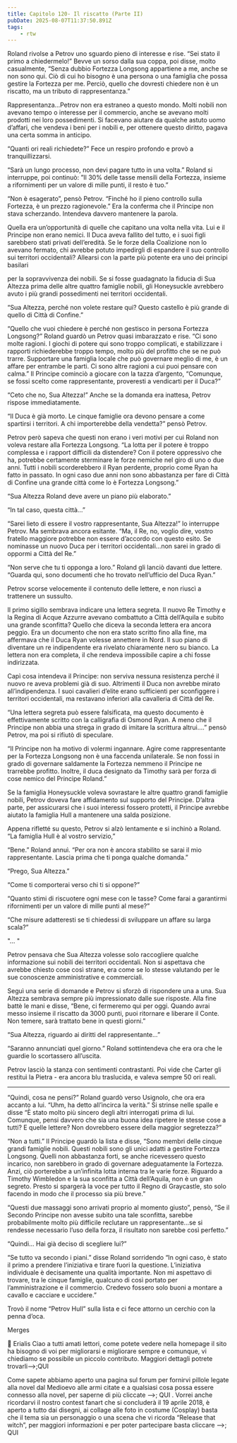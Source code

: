 ```yaml
---
title: Capitolo 120- Il riscatto (Parte II)
pubDate: 2025-08-07T11:37:50.891Z
tags:
    - rtw
---
```







Roland rivolse a Petrov uno sguardo pieno di interesse e rise. “Sei stato il primo a chiedermelo!” Bevve un sorso dalla sua coppa, poi disse, molto casualmente, “Senza dubbio Fortezza Longsong appartiene a me, anche se non sono qui. Ciò di cui ho bisogno è una persona o una famiglia che possa gestire la Fortezza per me. Perciò, quello che dovresti chiedere non è un riscatto, ma un tributo di rappresentanza.”






Rappresentanza…Petrov non era estraneo a questo mondo. Molti nobili non avevano tempo o interesse per il commercio, anche se avevano molti prodotti nei loro possedimenti. Si facevano aiutare da qualche astuto uomo d’affari, che vendeva i beni per i nobili e, per ottenere questo diritto, pagava una certa somma in anticipo.






“Quanti ori reali richiedete?” Fece un respiro profondo e provò a tranquillizzarsi.






“Sarà un lungo processo, non devi pagare tutto in una volta.” Roland si interruppe, poi continuò: ”Il 30% delle tasse mensili della Fortezza, insieme a rifornimenti per un valore di mille punti, il resto è tuo.”


 


“Non è esagerato”, pensò Petrov. “Finché ho il pieno controllo sulla Fortezza, è un prezzo ragionevole.” Era la conferma che il Principe non stava scherzando. Intendeva davvero mantenere la parola.






Quella era un’opportunità di quelle che capitano una volta nella vita. Lui e il Principe non erano nemici. Il Duca aveva fallito del tutto, e i suoi figli sarebbero stati privati dell’eredità. Se le forze della Coalizione non lo avevano fermato, chi avrebbe potuto impedirgli di espandere il suo controllo sui territori occidentali? Allearsi con la parte più potente era uno dei principi basilari


per la sopravvivenza dei nobili. Se si fosse guadagnato la fiducia di Sua Altezza prima delle altre quattro famiglie nobili, gli Honeysuckle avrebbero avuto i più grandi possedimenti nei territori occidentali.


 


“Sua Altezza, perché non volete restare qui? Questo castello è più grande di quello di Città di Confine.”






“Quello che vuoi chiedere è perché non gestisco in persona Fortezza Longsong?” Roland guardò un Petrov quasi imbarazzato e rise. “Ci sono molte ragioni. I giochi di potere qui sono troppo complicati, e stabilizzare i rapporti richiederebbe troppo tempo, molto più del profitto che se ne può trarre. Supportare una famiglia locale che può governare meglio di me, è un affare per entrambe le parti. Ci sono altre ragioni a cui puoi pensare con calma.” Il Principe cominciò a giocare con la tazza d’argento, “Comunque, se fossi scelto come rappresentante, proveresti a vendicarti per il Duca?”






“Ceto che no, Sua Altezza!” Anche se la domanda era inattesa, Petrov rispose immediatamente.






“Il Duca è già morto. Le cinque famiglie ora devono pensare a come spartirsi i territori. A chi importerebbe della vendetta?” pensò Petrov.


 


Petrov però sapeva che questi non erano i veri motivi per cui Roland non voleva restare alla Fortezza Longsong. “La lotta per il potere è troppo complessa e i rapport difficili da distendere? Con il potere oppressivo che ha, potrebbe certamente sterminare le forze nemiche nel giro di uno o due anni. Tutti i nobili scorderebbero il Ryan perdente, proprio come Ryan ha fatto in passato. In ogni caso due anni non sono abbastanza per fare di Città di Confine una grande città come lo è Fortezza Longsong.” 


 


“Sua Altezza Roland deve avere un piano più elaborato.”


 


 


“In tal caso, questa città…”






“Sarei lieto di essere il vostro rappresentante, Sua Altezza!” lo interruppe Petrov. Ma sembrava ancora esitante. “Ma, il Re, no, voglio dire, vostro fratello maggiore potrebbe non essere d’accordo con questo esito. Se nominasse un nuovo Duca per i territori occidentali…non sarei in grado di oppormi a Città del Re.”






“Non serve che tu ti opponga a loro.” Roland gli lanciò davanti due lettere. “Guarda qui, sono documenti che ho trovato nell’ufficio del Duca Ryan.”






Petrov scorse velocemente il contenuto delle lettere, e non riuscì a trattenere un sussulto.






Il primo sigillo sembrava indicare una lettera segreta. Il nuovo Re Timothy e la Regina di Acque Azzurre avevano combattuto a Città dell’Aquila e subito una grande sconfitta? Quello che diceva la seconda lettera era ancora peggio. Era un documento che non era stato scritto fino alla fine, ma affermava che il Duca Ryan volesse annettere in Nord. Il suo piano di diventare un re indipendente era rivelato chiaramente nero su bianco. La lettera non era completa, il che rendeva impossibile capire a chi fosse indirizzata.






Capì cosa intendeva il Principe: non serviva nessuna resistenza perché il nuovo re aveva problemi già di suo. Altrimenti il Duca non avrebbe mirato all’indipendenza. I suoi cavalieri d’elite erano sufficienti per sconfiggere i territori occidentali, ma restavano inferiori alla cavalleria di Città del Re.






“Una lettera segreta può essere falsificata, ma questo documento è effettivamente scritto con la calligrafia di Osmond Ryan. A meno che il Principe non abbia una strega in grado di imitare la scrittura altrui….” pensò Petrov, ma poi si rifiutò di speculare.






“Il Principe non ha motivo di volermi ingannare. Agire come rappresentante per la Fortezza Longsong non è una faccenda unilaterale. Se non fossi in grado di governare saldamente la Fortezza nemmeno il Principe ne trarrebbe profitto. Inoltre, il duca designato da Timothy sarà per forza di cose nemico del Principe Roland.”


 


Se la famiglia Honeysuckle voleva sovrastare le altre quattro grandi famiglie nobili, Petrov doveva fare affidamento sul supporto del Principe. D’altra parte, per assicurarsi che i suoi interessi fossero protetti, il Principe avrebbe aiutato la famiglia Hull a mantenere una salda posizione.






Appena rifletté su questo, Petrov si alzò lentamente e si inchinò a Roland. “La famiglia Hull è al vostro servizio,”






“Bene.” Roland annuì. “Per ora non è ancora stabilito se sarai il mio rappresentante. Lascia prima che ti ponga qualche domanda.”






“Prego, Sua Altezza.”






“Come ti comporterai verso chi ti si oppone?”






“Quanto stimi di riscuotere ogni mese con le tasse? Come farai a garantirmi rifornimenti per un valore di mille punti al mese?”






“Che misure adatteresti se ti chiedessi di sviluppare un affare su larga scala?”






"... "


 


Petrov pensava che Sua Altezza volesse solo raccogliere qualche informazione sui nobili dei territori occidentali. Non si aspettava che avrebbe chiesto cose così strane, era come se lo stesse valutando per le sue conoscenze amministrative e commerciali.






Seguì una serie di domande e Petrov si sforzò di rispondere una a una. Sua Altezza sembrava sempre più impressionato dalle sue risposte. Alla fine battè le mani e disse, “Bene, ci fermeremo qui per oggi. Quando avrai messo insieme il riscatto da 3000 punti, puoi ritornare e liberare il Conte. Non temere, sarà trattato bene in questi giorni.”






“Sua Altezza, riguardo ai diritti del rappresentante…”






“Saranno annunciati quel giorno.” Roland sottintendeva che era ora che le guardie lo scortassero all’uscita.


Petrov lasciò la stanza con sentimenti contrastanti. Poi vide che Carter gli restituì la Pietra - era ancora blu traslucida, e valeva sempre 50 ori reali.






*******************






“Quindi, cosa ne pensi?” Roland guardò verso Usignolo, che ora era accanto a lui. “Uhm, ha detto all’incirca la verità.” Si strinse nelle spalle e disse “È stato molto più sincero degli altri interrogati prima di lui. Comunque, pensi davvero che sia  una buona idea ripetere le stesse cose a tutti? E quelle lettere? Non dovrebbero essere della maggior segretezza?”






“Non a tutti.” Il Principe guardò la lista e disse, “Sono membri delle cinque grandi famiglie nobili. Questi nobili sono gli unici adatti a gestire Fortezza Longsong. Quelli non abbastanza forti, se anche ricevessero questo incarico, non sarebbero in grado di governare adeguatamente la Fortezza. Anzi, ciò porterebbe a un’infinita lotta interna tra le varie forze. Riguardo a Timothy Wimbledon e la sua sconfitta a Città dell’Aquila, non è un gran segreto. Presto si spargerà la voce per tutto il Regno di Graycastle, sto solo facendo in modo che il processo sia più breve.”


“Questi due massaggi sono arrivati proprio al momento giusto”, pensò, “Se il Secondo Principe non avesse subito una tale sconfitta, sarebbe probabilmente molto più difficile reclutare un rappresentante…se si rendesse necessario l’uso della forza, il risultato non sarebbe così perfetto.”


“Quindi… Hai già deciso di scegliere lui?”


“Se tutto va secondo i piani.” disse Roland sorridendo “In ogni caso, è stato il primo a prendere l’iniziativa e tirare fuori la questione. L’iniziativa individuale è decisamente una qualità importante. Non mi aspettavo di trovare, tra le cinque famiglie, qualcuno di così portato per l’amministrazione e il commercio. Credevo fossero solo buoni a montare a cavallo e cacciare e uccidere.”


Trovò il nome “Petrov Hull” sulla lista e ci fece attorno un cerchio con la penna d’oca.




Merges






💬 Erialis Ciao a tutti amati lettori, come potete vedere nella homepage il sito ha bisogno di voi per migliorarsi e migliorare sempre e comunque, vi chiediamo se possibile un piccolo contributo. Maggiori dettagli potrete trovarli-->;QUI 


Come sapete abbiamo aperto una pagina sul forum per fornirvi pillole legate alla novel dal Medioevo alle armi citate e a qualsiasi cosa possa essere connesso alla novel, per saperne di più cliccate -->; QUI . Vorrei anche ricordarvi il nostro contest fanart che si concluderà il 19 aprile 2018, è aperto a tutto dai disegni, ai collage alle foto in costume (Cosplay) basta che il tema sia un personaggio o una scena che vi ricorda “Release that witch”, per maggiori informazioni e per poter partecipare basta cliccare -->; QUI 
                                


                                



